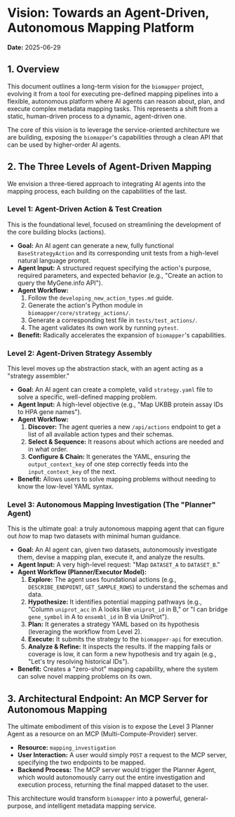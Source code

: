 # Vision: Towards an Agent-Driven, Autonomous Mapping Platform

**Date:** 2025-06-29

## 1. Overview

This document outlines a long-term vision for the `biomapper` project, evolving it from a tool for executing pre-defined mapping pipelines into a flexible, autonomous platform where AI agents can reason about, plan, and execute complex metadata mapping tasks. This represents a shift from a static, human-driven process to a dynamic, agent-driven one.

The core of this vision is to leverage the service-oriented architecture we are building, exposing the `biomapper`'s capabilities through a clean API that can be used by higher-order AI agents.

## 2. The Three Levels of Agent-Driven Mapping

We envision a three-tiered approach to integrating AI agents into the mapping process, each building on the capabilities of the last.

### Level 1: Agent-Driven Action & Test Creation

This is the foundational level, focused on streamlining the development of the core building blocks (actions).

*   **Goal:** An AI agent can generate a new, fully functional `BaseStrategyAction` and its corresponding unit tests from a high-level natural language prompt.
*   **Agent Input:** A structured request specifying the action's purpose, required parameters, and expected behavior (e.g., "Create an action to query the MyGene.info API").
*   **Agent Workflow:**
    1.  Follow the `developing_new_action_types.md` guide.
    2.  Generate the action's Python module in `biomapper/core/strategy_actions/`.
    3.  Generate a corresponding test file in `tests/test_actions/`.
    4.  The agent validates its own work by running `pytest`.
*   **Benefit:** Radically accelerates the expansion of `biomapper`'s capabilities.

### Level 2: Agent-Driven Strategy Assembly

This level moves up the abstraction stack, with an agent acting as a "strategy assembler."

*   **Goal:** An AI agent can create a complete, valid `strategy.yaml` file to solve a specific, well-defined mapping problem.
*   **Agent Input:** A high-level objective (e.g., "Map UKBB protein assay IDs to HPA gene names").
*   **Agent Workflow:**
    1.  **Discover:** The agent queries a new `/api/actions` endpoint to get a list of all available action types and their schemas.
    2.  **Select & Sequence:** It reasons about which actions are needed and in what order.
    3.  **Configure & Chain:** It generates the YAML, ensuring the `output_context_key` of one step correctly feeds into the `input_context_key` of the next.
*   **Benefit:** Allows users to solve mapping problems without needing to know the low-level YAML syntax.

### Level 3: Autonomous Mapping Investigation (The "Planner" Agent)

This is the ultimate goal: a truly autonomous mapping agent that can figure out *how* to map two datasets with minimal human guidance.

*   **Goal:** An AI agent can, given two datasets, autonomously investigate them, devise a mapping plan, execute it, and analyze the results.
*   **Agent Input:** A very high-level request: "Map `DATASET_A` to `DATASET_B`."
*   **Agent Workflow (Planner/Executor Model):**
    1.  **Explore:** The agent uses foundational actions (e.g., `DESCRIBE_ENDPOINT`, `GET_SAMPLE_ROWS`) to understand the schemas and data.
    2.  **Hypothesize:** It identifies potential mapping pathways (e.g., "Column `uniprot_acc` in A looks like `uniprot_id` in B," or "I can bridge `gene_symbol` in A to `ensembl_id` in B via UniProt").
    3.  **Plan:** It generates a strategy YAML based on its hypothesis (leveraging the workflow from Level 2).
    4.  **Execute:** It submits the strategy to the `biomapper-api` for execution.
    5.  **Analyze & Refine:** It inspects the results. If the mapping fails or coverage is low, it can form a new hypothesis and try again (e.g., "Let's try resolving historical IDs").
*   **Benefit:** Creates a "zero-shot" mapping capability, where the system can solve novel mapping problems on its own.

## 3. Architectural Endpoint: An MCP Server for Autonomous Mapping

The ultimate embodiment of this vision is to expose the Level 3 Planner Agent as a resource on an MCP (Multi-Compute-Provider) server.

*   **Resource:** `mapping_investigation`
*   **User Interaction:** A user would simply `POST` a request to the MCP server, specifying the two endpoints to be mapped.
*   **Backend Process:** The MCP server would trigger the Planner Agent, which would autonomously carry out the entire investigation and execution process, returning the final mapped dataset to the user.

This architecture would transform `biomapper` into a powerful, general-purpose, and intelligent metadata mapping service.

